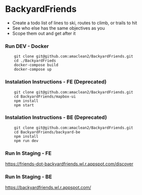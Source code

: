 # BackyardFriends

- Create a todo list of lines to ski, routes to climb, or trails to hit
- See who else has the same objectives as you
- Scope them out and get after it

### Run DEV - Docker
```console
    git clone git@github.com:amaclean2/BackyardFriends.git
    cd ./BackyardFrieds
    docker-compose build
    docker-compose up
```

### Instalation Instructions - FE (Deprecated)

```console
    git clone git@github.com:amaclean2/BackyardFriends.git
    cd BackyardFriends/mapbox-ui
    npm install
    npm start
```

### Instalation Instructions - BE (Deprecated)

```console
    git clone git@github.com:amaclean2/BackyardFriends.git
    cd BackyardFriends/backyard-be
    npm install
    npm run dev
```

### Run In Staging - FE 
https://friends-dot-backyardfriends.wl.r.appspot.com/discover

### Run In Staging - BE
https://backyardfriends.wl.r.appspot.com/
